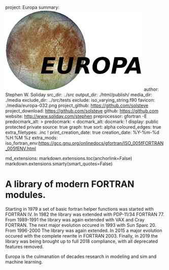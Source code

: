 project:          Europa
summary:          ![Logo](docs/media/europa-logo.png "Europa")
author:           Stephen W. Soliday
src_dir:          ../src
output_dir:       ./html/publish/
media_dir:        ./media
exclude_dir:      ../src/tests
exclude:          iso_varying_string.f90
favicon:          ./media/europa-032.png
project_github:   https://github.com/solsteve
project_download: https://github.com/solsteve
github:           https://github.com
website:          http://www.soliday.com/stephen
preprocessor:     gfortran -E
predocmark_alt:   >
predocmark:       <
docmark_alt:
docmark:          !
display:          public
                  protected
                  private
source:           true
graph:            true
sort:             alpha
coloured_edges:   true
extra_filetypes:  .inc !
print_creation_date: true
creation_date:    %Y-%m-%d %H:%M %z
extra_mods:  iso_fortran_env:https://gcc.gnu.org/onlinedocs/gfortran/ISO_005fFORTRAN_005fENV.html

md_extensions: markdown.extensions.toc(anchorlink=False)
               markdown.extensions.smarty(smart_quotes=False)

# A library of modern FORTRAN modules.

Starting in 1979 a set of basic fortran helper functions was started with FORTRAN IV.
In 1982 the library was extended with PDP-11/34 FORTRAN 77.
From 1989-1991 the library was again extended with VAX and Cray FORTRAN.
The next major evolution occured in 1993 with Sun Sparc 20.
From 1996-2000 The library was again extended.
In 2015 a major evolution occured with the complete rewrite in FORTRAN 2003.
Finally, in 2019 the library was being brought up to full 2018 compliance,
with all deprecated features removed.

Europa is the culmanation of decades research in modeling and sim and machine learning.
